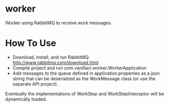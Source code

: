 worker
======

Worker using RabbitMQ to receive work messages.

How To Use
==========

- Download, install, and run RabbitMQ. http://www.rabbitmq.com/download.html
- Compile project and run com.vanillaci.worker.WorkerApplication
- Add messages to the queue defined in application.properties as a json string that can be deserialzed as the WorkMessage class (or use the separate API project).
 
Eventually the implementations of WorkStep and WorkStepInteceptor will be dynamically loaded.
